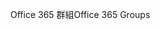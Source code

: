 <span data-ttu-id="38bb2-101">Office 365 群組</span><span class="sxs-lookup"><span data-stu-id="38bb2-101">Office 365 Groups</span></span>